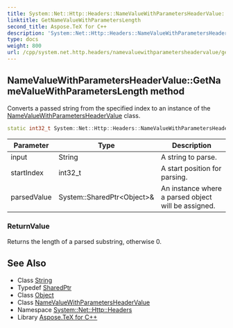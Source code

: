 ```yaml
---
title: System::Net::Http::Headers::NameValueWithParametersHeaderValue::GetNameValueWithParametersLength method
linktitle: GetNameValueWithParametersLength
second_title: Aspose.TeX for C++
description: 'System::Net::Http::Headers::NameValueWithParametersHeaderValue::GetNameValueWithParametersLength method. Converts a passed string from the specified index to an instance of the NameValueWithParametersHeaderValue class in C++.'
type: docs
weight: 800
url: /cpp/system.net.http.headers/namevaluewithparametersheadervalue/getnamevaluewithparameterslength/
---
```

## NameValueWithParametersHeaderValue::GetNameValueWithParametersLength method


Converts a passed string from the specified index to an instance of the [NameValueWithParametersHeaderValue](../) class.

```cpp
static int32_t System::Net::Http::Headers::NameValueWithParametersHeaderValue::GetNameValueWithParametersLength(String input, int32_t startIndex, System::SharedPtr<Object> &parsedValue)
```


| Parameter | Type | Description |
| --- | --- | --- |
| input | String | A string to parse. |
| startIndex | int32_t | A start position for parsing. |
| parsedValue | System::SharedPtr\<Object\>\& | An instance where a parsed object will be assigned. |

### ReturnValue

Returns the length of a parsed substring, otherwise 0.

## See Also

* Class [String](../../../system/string/)
* Typedef [SharedPtr](../../../system/sharedptr/)
* Class [Object](../../../system/object/)
* Class [NameValueWithParametersHeaderValue](../)
* Namespace [System::Net::Http::Headers](../../)
* Library [Aspose.TeX for C++](../../../)
